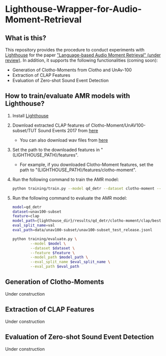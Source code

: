 # Lighthouse-Wrapper-for-Audio-Moment-Retrieval

## What is this?
This repository provides the procedure to conduct experiments with [Lighthouse](https://github.com/line/lighthouse) for the paper ["Language-based Audio Moment Retrieval" (under review)](https://arxiv.org/abs/2409.15672).
In addition, it supports the following functionalities (coming soon):
- Generation of Clotho-Moments from Clotho and UnAv-100
- Extraction of CLAP Features
- Evaluation of Zero-shot Sound Event Detection

## How to train/evaluate AMR models with Lighthouse?
1. Install [Lighthouse](https://github.com/line/lighthouse)

2. Download extracted CLAP features of Clotho-Moment/UnAV100-subset/TUT Sound Events 2017 from [here](https://zenodo.org/records/13806234)
    - You can also download wav files from [here](https://zenodo.org/records/13836117)

3. Set the path to the downloaded features in "(LIGHTHOUSE_PATH)/features".
    - For example, if you downloaded Clotho-Moment features, set the path to "(LIGHTHOUSE_PATH)/features/clotho-moment".

4. Run the following command to train the AMR model:
    ```bash
    python training/train.py --model qd_detr --dataset clotho-moment --feature clap
    ```

5. Run the following command to evaluate the AMR model:
    ```bash
    model=qd_detr
    dataset=unav100-subset
    feature=clap
    model_path={lighthouse_dir}/results/qd_detr/clotho-moment/clap/best.ckpt
    eval_split_name=val
    eval_path=data/unav100-subset/unav100-subset_test_release.jsonl

    python training/evaluate.py \
            --model $model \
            --dataset $dataset \
            --feature $feature \
            --model_path $model_path \
            --eval_split_name $eval_split_name \
            --eval_path $eval_path
    ```

## Generation of Clotho-Moments
Under construction

## Extraction of CLAP Features
Under construction

## Evaluation of Zero-shot Sound Event Detection
Under construction





